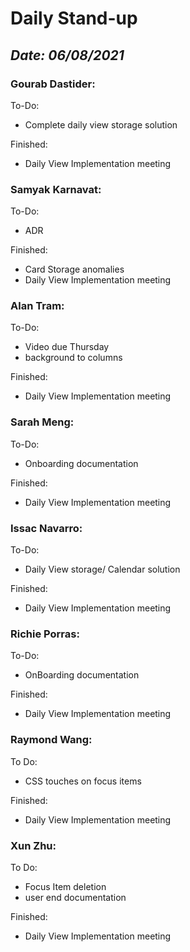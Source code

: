 # Daily Stand-up
## _Date: 06/08/2021_

### Gourab Dastider:
To-Do:
- Complete daily view storage solution



Finished:
- Daily View Implementation meeting





### Samyak Karnavat:
To-Do:
- ADR


Finished:
- Card Storage anomalies
- Daily View Implementation meeting



### Alan Tram:
To-Do: 

- Video due Thursday
- background to columns





Finished:
- Daily View Implementation meeting



### Sarah Meng:
To-Do:
- Onboarding documentation


Finished:
- Daily View Implementation meeting





### Issac Navarro:
To-Do:
- Daily View storage/ Calendar solution

Finished:
- Daily View Implementation meeting




### Richie Porras:
To-Do:
- OnBoarding documentation

Finished:
- Daily View Implementation meeting



### Raymond Wang:
To Do:
- CSS touches on focus items

Finished:
- Daily View Implementation meeting



### Xun Zhu:
To Do:

- Focus Item deletion
- user end documentation


Finished:
- Daily View Implementation meeting